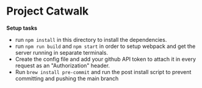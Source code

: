 # Project Catwalk


**Setup tasks**
- run `npm install` in this directory to install the dependencies.
- run `npm run build` and `npm start` in order to setup webpack and get the server running in separate terminals.
- Create the config file and add your github API token to  attach it in every request as an "Authorization" header.
- Run `brew install pre-commit` and run the post install script to prevent committing and pushing the main branch

